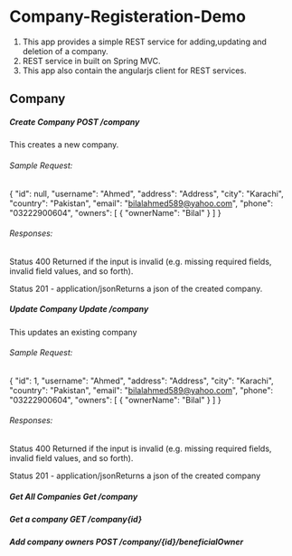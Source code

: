 # Company-Registeration-Demo
1. This app provides a simple REST service for adding,updating and deletion of a company.
2. REST service in built on Spring MVC.
2. This app also contain the angularjs client for REST services.

Company
-------

##### Create Company                    POST /company

This creates a new company.

###### Sample Request:

{
   "id": null,
   "username": "Ahmed",
   "address": "Address",
   "city": "Karachi",
   "country": "Pakistan",
   "email": "bilalahmed589@yahoo.com",
   "phone": "03222900604",
   "owners": [
      {
         "ownerName": "Bilal"
      }
   ]
}

###### Responses:

Status 400 Returned if the input is invalid (e.g. missing required fields, invalid field values, and so forth).

Status 201 - application/jsonReturns a json of the created company.

##### Update Company                    Update /company

This updates an existing company

###### Sample Request:

{
   "id": 1,
   "username": "Ahmed",
   "address": "Address",
   "city": "Karachi",
   "country": "Pakistan",
   "email": "bilalahmed589@yahoo.com",
   "phone": "03222900604",
   "owners": [
      {
         "ownerName": "Bilal"
      }
   ]
}

###### Responses:

Status 400 Returned if the input is invalid (e.g. missing required fields, invalid field values, and so forth).

Status 201 - application/jsonReturns a json of the created company

##### Get All Companies                 Get /company

##### Get a company                     GET /company{id}

##### Add company owners                POST /company/{id}/beneficialOwner

